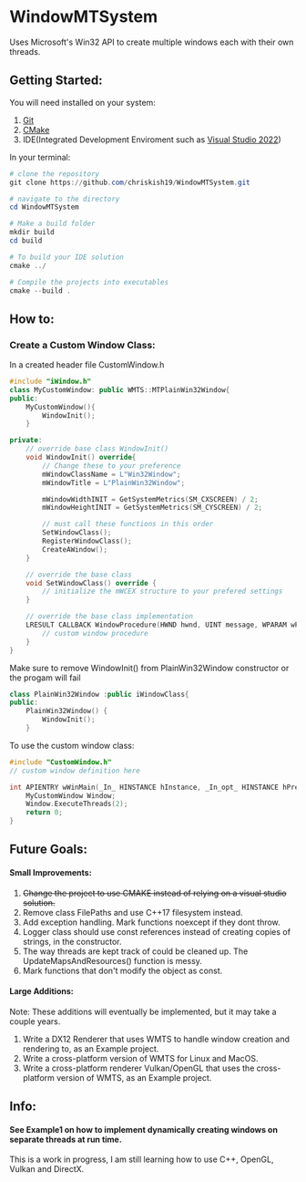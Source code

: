 # WindowMTSystem
Uses Microsoft's Win32 API to create multiple windows each with their own threads.

## Getting Started:
You will need installed on your system:
1. [Git](https://git-scm.com/download/win)
2. [CMake](https://cmake.org/)
3. IDE(Integrated Development Enviroment such as [Visual Studio 2022](https://visualstudio.microsoft.com/vs/community/))

In your terminal:
```powershell
# clone the repository
git clone https://github.com/chriskish19/WindowMTSystem.git

# navigate to the directory
cd WindowMTSystem

# Make a build folder
mkdir build
cd build

# To build your IDE solution
cmake ../

# Compile the projects into executables
cmake --build .
```


## How to:
### Create a Custom Window Class:
In a created header file CustomWindow.h
```cpp
#include "iWindow.h"
class MyCustomWindow: public WMTS::MTPlainWin32Window{
public:
	MyCustomWindow(){
		WindowInit();
	}

private:
	// override base class WindowInit()
	void WindowInit() override{
		// Change these to your preference
		mWindowClassName = L"Win32Window";
		mWindowTitle = L"PlainWin32Window";

		mWindowWidthINIT = GetSystemMetrics(SM_CXSCREEN) / 2;
		mWindowHeightINIT = GetSystemMetrics(SM_CYSCREEN) / 2;

		// must call these functions in this order
		SetWindowClass();
		RegisterWindowClass();
		CreateAWindow();
	}

	// override the base class
	void SetWindowClass() override {
		// initialize the mWCEX structure to your prefered settings	
	}

	// override the base class implementation
	LRESULT CALLBACK WindowProcedure(HWND hwnd, UINT message, WPARAM wParam, LPARAM lParam) override{
		// custom window procedure
	}
}
```

Make sure to remove WindowInit() from PlainWin32Window constructor or the progam will fail
```cpp
class PlainWin32Window :public iWindowClass{
public:
	PlainWin32Window() {
		WindowInit(); 
	}
```
To use the custom window class:
```cpp
#include "CustomWindow.h"
// custom window definition here

int APIENTRY wWinMain(_In_ HINSTANCE hInstance, _In_opt_ HINSTANCE hPrevInstance, _In_ LPWSTR lpCmdLine, _In_ int nCmdShow) {
	MyCustomWindow Window;
	Window.ExecuteThreads(2);
	return 0;
}
```
  

## Future Goals:

#### Small Improvements:
1. ~~Change the project to use CMAKE instead of relying on a visual studio solution.~~
2. Remove class FilePaths and use C++17 filesystem instead.
3. Add exception handling. Mark functions noexcept if they dont throw.
4. Logger class should use const references instead of creating copies of strings, in the constructor.
5. The way threads are kept track of could be cleaned up. The UpdateMapsAndResources() function is messy.
6. Mark functions that don't modify the object as const.

#### Large Additions:
Note: These additions will eventually be implemented, but it may take a couple years.
1. Write a DX12 Renderer that uses WMTS to handle window creation and rendering to, as an Example project.
2. Write a cross-platform version of WMTS for Linux and MacOS.
3. Write a cross-platform renderer Vulkan/OpenGL that uses the cross-platform version of WMTS, as an Example project.


## Info:
#### See Example1 on how to implement dynamically creating windows on separate threads at run time.


This is a work in progress, I am still learning how to use C++, OpenGL, Vulkan and DirectX.
